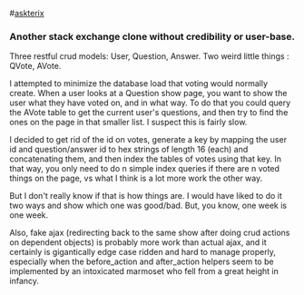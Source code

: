 #[askterix](https://askterix.herokuapp.com/)
### Another stack exchange clone without credibility or user-base.

Three restful crud models: User, Question, Answer. Two weird little things : QVote, AVote.

I attempted to minimize the database load that voting would normally create. When a user looks
at a Question show page, you want to show the user what they have voted on, and in what way. To do that
you could query the AVote table to get the current user's questions, and then try to find the ones on the page in that smaller list. I suspect this is fairly slow.

I decided to get rid of the id on votes, generate a key by mapping the user id and question/answer id to
hex strings of length 16 (each) and concatenating them, and then index the tables of votes using that key. In that way, you only need to do n simple index queries if there are n voted things on the page, vs
what I think is a lot more work the other way.

But I don't really know if that is how things are. I would have liked to do it two ways and show which
one was good/bad. But, you know, one week is one week.

Also, fake ajax (redirecting back to the same show after doing crud actions on dependent objects) is probably more work than actual ajax, and it certainly is gigantically edge case ridden and hard to manage properly, especially when the before_action and after_action helpers seem to be implemented by an intoxicated marmoset who fell from a great height in infancy.
